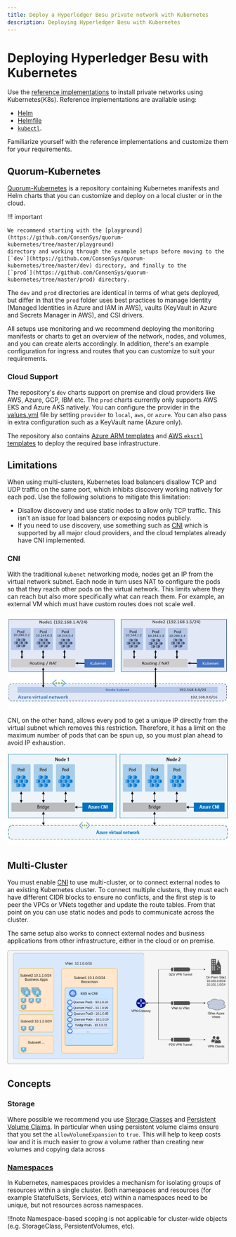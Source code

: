 ```yaml
---
title: Deploy a Hyperledger Besu private network with Kubernetes
description: Deploying Hyperledger Besu with Kubernetes
---
```


# Deploying Hyperledger Besu with Kubernetes

Use the [reference implementations](https://github.com/ConsenSys/besu-kubernetes) to install
private networks using Kubernetes(K8s). Reference implementations are available using:

* [Helm](https://github.com/ConsenSys/quorum-kubernetes/tree/master/dev)
* [Helmfile](https://github.com/roboll/helmfile)
* [`kubectl`](https://github.com/ConsenSys/besu-kubernetes/tree/master/playground/kubectl).

Familiarize yourself with the reference implementations and customize them for your requirements.

## Quorum-Kubernetes

[Quorum-Kubernetes](https://github.com/ConsenSys/quorum-Kubernetes) is a repository containing Kubernetes manifests and
Helm charts that you can customize and deploy on a local cluster or in the cloud.

!!! important

    We recommend starting with the [playground](https://github.com/ConsenSys/quorum-kubernetes/tree/master/playground)
    directory and working through the example setups before moving to the
    [`dev`](https://github.com/ConsenSys/quorum-kubernetes/tree/master/dev) directory, and finally to the
    [`prod`](https://github.com/ConsenSys/quorum-kubernetes/tree/master/prod) directory.

The `dev` and `prod` directories are identical in terms of what gets deployed, but differ in that the `prod` folder uses
best practices to manage identity (Managed Identities in Azure and IAM in AWS), vaults (KeyVault in Azure and Secrets
Manager in AWS), and CSI drivers.

All setups use monitoring and we recommend deploying the monitoring manifests or charts to get an overview of the
network, nodes, and volumes, and you can create alerts accordingly.
In addition, there's an example configuration for ingress and routes that you can customize to suit your requirements.

### Cloud Support

The repository's `dev` charts support on premise and cloud providers like AWS, Azure, GCP, IBM etc. The `prod` charts
currently only supports AWS EKS and Azure AKS natively. You can configure the provider in
the [values.yml](https://github.com/ConsenSys/quorum-kubernetes/blob/master/dev/helm/values/genesis-goquorum.yml)
file by setting `provider` to `local`, `aws`, or `azure`.
You can also pass in extra configuration such as a KeyVault name (Azure only).

The repository also contains [Azure ARM templates](https://github.com/ConsenSys/quorum-kubernetes/tree/master/azure) and
[AWS `eksctl` templates](https://github.com/ConsenSys/quorum-kubernetes/tree/master/aws) to deploy the required base infrastructure.

## Limitations

When using multi-clusters, Kubernetes load balancers disallow TCP and UDP traffic on the same port, which inhibits
discovery working natively for each pod.
Use the following solutions to mitigate this limitation:

* Disallow discovery and use static nodes to allow only TCP traffic.
  This isn't an issue for load balancers or exposing nodes publicly.
* If you need to use discovery, use something such as [CNI](#CNI) which is supported by all major cloud providers, and
  the cloud templates already have CNI implemented.

### CNI

With the traditional `kubenet` networking mode, nodes get an IP from the virtual network subnet.
Each node in turn uses NAT to configure the pods so that they reach other pods on the virtual network.
This limits where they can reach but also more specifically what can reach them.
For example, an external VM which must have custom routes does not scale well.

![without-CNI](../../images/kubernetes-1.jpeg)

CNI, on the other hand, allows every pod to get a unique IP directly from the virtual subnet which removes this restriction.
Therefore, it has a limit on the maximum number of pods that can be spun up, so you must plan ahead to avoid IP exhaustion.

![with-CNI](../../images/kubernetes-2.jpeg)

## Multi-Cluster

You must enable [CNI](#cni) to use multi-cluster, or to connect external nodes to an existing Kubernetes cluster.
To connect multiple clusters, they must each have different CIDR blocks to ensure no conflicts, and the first step is to
peer the VPCs or VNets together and update the route tables.
From that point on you can use static nodes and pods to communicate across the cluster.

The same setup also works to connect external nodes and business applications from other infrastructure, either in the
cloud or on premise.

![multi-cluster](../../images/kubernetes-3.png)

## Concepts

### Storage

Where possible we recommend you use [Storage Classes](https://kubernetes.io/docs/concepts/storage/storage-classes/) and
[Persistent Volume Claims](https://kubernetes.io/docs/concepts/storage/persistent-volumes/#persistentvolumeclaims). In
particular when using persistent volume claims ensure that you set the `allowVolumeExpansion` to `true`. This will help
to keep costs low and it is much easier to grow a volume rather than creating new volumes and copying data across

### [Namespaces](https://kubernetes.io/docs/concepts/overview/working-with-objects/namespaces/)

In Kubernetes, namespaces provides a mechanism for isolating groups of resources within a single cluster. Both
namespaces and resources (for example StatefulSets, Services, etc) within a namespaces need to be unique, but not
resources across namespaces.

!!!note
    Namespace-based scoping is not applicable for cluster-wide objects (e.g. StorageClass, PersistentVolumes, etc).